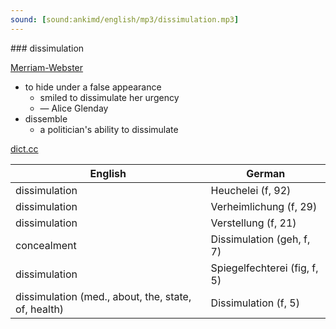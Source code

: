 ```yaml
---
sound: [sound:ankimd/english/mp3/dissimulation.mp3]
---
```


\### dissimulation

[Merriam-Webster](https://www.merriam-webster.com/dictionary/dissimulation)

- to hide under a false appearance
    - smiled to dissimulate her urgency
    - — Alice Glenday
- dissemble
    - a politician's ability to dissimulate

[dict.cc](https://www.dict.cc/dissimulation)

| English        | German       |
| -------------- | ------------ |
| dissimulation | Heuchelei (f, 92) |
| dissimulation | Verheimlichung (f, 29) |
| dissimulation | Verstellung (f, 21) |
| concealment | Dissimulation (geh, f, 7) |
| dissimulation | Spiegelfechterei (fig, f, 5) |
| dissimulation (med., about, the, state, of, health) | Dissimulation (f, 5) |
